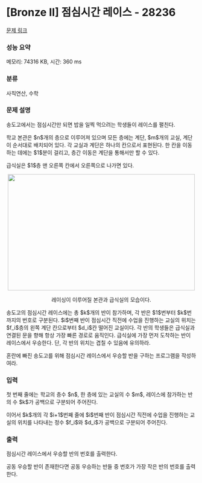 # [Bronze II] 점심시간 레이스 - 28236 

[문제 링크](https://www.acmicpc.net/problem/28236) 

### 성능 요약

메모리: 74316 KB, 시간: 360 ms

### 분류

사칙연산, 수학

### 문제 설명

<p>송도고에서는 점심시간만 되면 밥을 일찍 먹으려는 학생들이 레이스를 펼친다.</p>

<p>학교 본관은 $n$개의 층으로 이루어져 있으며 모든 층에는 계단, $m$개의 교실, 계단이 순서대로 배치되어 있다. 각 교실과 계단은 하나의 칸으로서 표현된다. 한 칸을 이동하는 데에는 $1$분이 걸리고, 층간 이동은 계단을 통해서만 할 수 있다.</p>

<p>급식실은 $1$층 맨 오른쪽 칸에서 오른쪽으로 나가면 있다.</p>

<p style="text-align: center;"><img alt="" height="308" src="" width="496"></p>

<p style="text-align: center;">레이싱이 이루어질 본관과 급식실의 모습이다.</p>

<p>송도고의 점심시간 레이스에는 총 $k$개의 반이 참가하며, 각 반은 $1$번부터 $k$번까지의 번호로 구분된다. $i$번째 반이 점심시간 직전에 수업을 진행하는 교실의 위치는 $f_i$층의 왼쪽 계단 칸으로부터 $d_i$칸 떨어진 교실이다. 각 반의 학생들은 급식실과 연결된 문을 향해 항상 가장 빠른 경로로 움직인다. 급식실에 가장 먼저 도착하는 반이 레이스에서 우승한다. 단, 각 반의 위치는 겹칠 수 있음에 유의하라.</p>

<p>혼란에 빠진 송도고를 위해 점심시간 레이스에서 우승할 반을 구하는 프로그램을 작성하여라.</p>

### 입력 

 <p>첫 번째 줄에는  학교의 층수 $n$, 한 층에 있는 교실의 수 $m$, 레이스에 참가하는 반의 수 $k$가 공백으로 구분되어 주어진다.</p>

<p>이어서 $k$개의 각 $i+1$번째 줄에 $i$번째 반이 점심시간 직전에 수업을 진행하는 교실의 위치를 나타내는 정수 $f_i$와 $d_i$가 공백으로 구분되어 주어진다.</p>

### 출력 

 <p>점심시간 레이스에서 우승할 반의 번호를 출력한다.</p>

<p>공동 우승할 반이 존재한다면 공동 우승하는 반들 중 번호가 가장 작은 반의 번호를 출력한다.</p>

